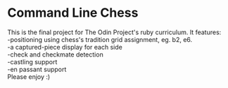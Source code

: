 # Command Line Chess
This is the final project for The Odin Project's ruby curriculum.  It features:  
  -positioning using chess's tradition grid assignment, eg. b2, e6.  
  -a captured-piece display for each side  
  -check and checkmate detection  
  -castling support  
  -en passant support   
Please enjoy :)